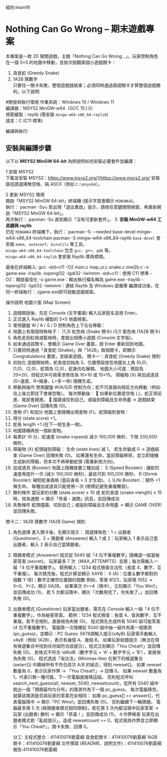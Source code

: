 組別:team16
# Nothing Can Go Wrong – 期末遊戲專案
本專案是一款 2D 闖關遊戲，主題「Nothing Can Go Wrong…」。玩家控制角色在一個 5×5 的地圖中移動，並依次挑戰兩個小遊戲關卡：  
1. 貪食蛇 (Greedy Snake) 
2. 1A2B 猜數字  
只要任一關卡失敗，整個遊戲就結束；必須同時通過兩個關卡才算整個遊戲勝利。以下說明:

#開發與執行環境
作業系統：Windows 10 / Windows 11  
編譯器：MSYS2 MinGW-w64（GCC 15.1.0）  
視窗繪製：raylib (需安裝 `mingw-w64-x86_64-raylib`)  
語言：C (C11 標準)  

編譯與執行:
## 安裝與編譯步驟

以下以 **MSYS2 MinGW 64-bit** 為例說明如何安裝必要套件並編譯：

1.安裝 MSYS2  
   下載並安裝 MSYS2：https://www.msys2.org/](https://www.msys2.org/ 
   安裝路徑請選擇無空格、純 ASCII（例如 `C:\msys64`）。  

2.更新 MSYS2 環境  
   開啟「MSYS2 MinGW 64-bit」終端機 (提示字首會顯示 `MINGW64`)。  
   執行：
     pacman -Syu
     若出現「退出重啟」提示，請按任意鍵關閉視窗，再重新開啟「MSYS2 MinGW 64-bit」。  
    再次執行：
     pacman -Su
     直到顯示「沒有可更新套件」。
3. **安裝 MinGW-w64 工具鏈與 raylib**  
   仍在 `MINGW64` 終端機下，執行：
pacman -S --needed base-devel mingw-w64-x86_64-toolchain
pacman -S mingw-w64-x86_64-raylib
`base-devel` 會安裝 `make`、`autoconf`、`binutils` 等工具。  
`mingw-w64-x86_64-toolchain` 包含 `gcc`、`g++`、`gdb` 等。  
`mingw-w64-x86_64-raylib` 會安裝 Raylib 庫與標頭。

最後在終端輸入: gcc -std=c11 -O2 main.c map_ui.c snake.c one2b.c -o game.exe -lraylib -lopengl32 -lgdi32 -lwinmm
-std=c11：使用 C11 標準
-O2：開啟最佳化
-o game.exe：輸出執行檔名稱為 game.exe
-lraylib -lopengl32 -lgdi32 -lwinmm：連結 Raylib 及 Windows 底層庫
編譯成功後，在同一終端執行：./game.exe即可啟動遊戲視窗。

操作說明
地圖介面 (Map Screen)
1.	遊戲開啟後，先在 Console (文字畫面) 輸入玩家姓名並按 Enter。
2.	正式進入 Raylib 繪製的 5×5 地圖視窗。
3.	使用鍵盤 W / A / S / D 控制角色上下左右移動：
4.	地圖上有兩個特殊格子：
(1,3) 紅色格 (Snake 關卡)
(3,1) 藍色格 (1A2B 關卡)
5.	角色走到紅格或藍格時，會跳出相應小遊戲 (Console 文字版)。
6.	如未通過該關卡，會顯示 Game Over 畫面，按 Enter 重新回到地圖。
7.	只要同時通過「貪食蛇 (Snake)」與「1A2B」兩個關卡，即顯示 Congratulations 畫面，並結束遊戲。
關卡一：貪食蛇 (Greedy Snake) 規則
1.	初始化
遊戲開始時，蛇長度初始為 3，位置預設放在地圖左上角 (0,0)、(1,0)、(2,0)，蛇頭為 (2,0)，蛇身向右展開。
地圖大小可選：預設為 20×20，但程式中可視需求修改為 10×10 或 15×15。
障礙物 (X) 與加成道具 (S=速度、R=縮身、L=多一命) 隨機生成。
2.	移動與操作
使用鍵盤 W/A/S/D 控制方向；蛇不可直接向相反方向移動（例如往上後立即往下會被忽略）。
每次移動後：
	如果新位置是空格 (.)，蛇正常前進、尾部會跟進。
	撞牆或咬到自己，或碰到障礙且生命用盡 → 遊戲結束 (Game Over) 回傳失敗 (0)。
3.	食物 (F) 和加分
地圖上會隨機出現食物 (F)。蛇頭碰到食物：
1.	得分 (state.score) +1。
2.	蛇長 length +1 (在下一帧生長一格)。
3.	地圖隨機再放一個新食物。
4.	每累計 10 分，蛇速度 (snake->speed) 減少 100,000 微秒，下限 200,000 微秒。
4.	障礙物 (X)
蛇頭碰到障礙：
生命 (state.lives) 減 1。
若生命變成 0 → 遊戲結束 (Game Over) 回傳失敗 (0)。
如果還有生命，當前障礙移除，並立即隨機生成新的障礙，但本次不再移動蛇頭 (需重新按方向)。
5.	加成道具 (Booster)
地圖上隨機放置三種加成：
S (Speed Booster) : 讓蛇的速度再提升一次 (減少 100,000 微秒)，最低可到 100,000 微秒。
R (Shrink Booster): 縮短蛇身兩格 (當前身長 > 3 才生效)。
L (Life Booster) ：額外 +1 條生命。
每種加成道具只能使用一次 (用標記避免重複觸發)。
6.	勝利條件
當玩家的分數 (state.score) ≥ 10 或 蛇的長度 (snake->length) ≥ 15 時，視為通關 → 顯示「恭喜・通關」訊息，並回傳成功 
7.	失敗條件
蛇頭撞牆、咬到自己；或碰到障礙且生命用盡 → 顯示 GAME OVER! 並回傳失敗。

關卡二：1A2B 猜數字 (1A2B Game) 規則
1.	角色選擇
進入關卡後，先顯示提示：
請選擇角色：1 = 出題者 (Questioner)，2 = 猜題者 (Answerer)
輸入 1 或 2：玩家輸入 1 表示自己當出題者，輸入 2 表示自己當猜題者。
2.	猜題者模式 (Answerer)
程式從 5040 組「4 位不重複數字」隨機選一組當秘密答案 (secret)。
玩家最多 7 次（MAX_ATTEMPTS）去猜；每次需輸入一組「4 位不重複數字」。
範例輸入：1234
程式檢查合法性（長度 4、數字、互不重複）。
每次猜完後，程式計算並顯示 XAYB：
X (A)：位置＆數字都對的個數
Y (B)：數字正確但位置錯的個數
例如，答案 8123，玩家猜 1052 → X=0、Y=2，顯示 0A2B。
如果某次 X==4（猜中），立刻顯示「You Win!!」並回傳成功 (1)。
若 5 次都沒猜中，顯示「次數用完了，你失敗了。」並回傳失敗 (0)。
3.	出題者模式 (Questioner)
玩家當出題者，需先在 Console 輸入一組「4 位不重複數字」，作為秘密答案。
範例：1234
程式檢查：長度 4、皆為數字、互不重複。若不合規則，直接視為失敗 (0)。
程式預先生成所有 5040 組可能答案 (4 位不重複數字)。
電腦第一次隨機從 5040 組中抽一組作為第一個猜測 (pc_guess)，並顯示：PC Guess: 5678請輸入提示(xAyB) 
玩家需手動輸入 xAyB（例如 1A2B），表示有幾個 A、幾個 B。
如果玩家給錯提示（無法在現有候選集合中找到任何組符合該提示），程式立刻顯示「You Cheat!!」並回傳失敗 (0)。
若格式不符合 \dA\dB（數字字元 + 'A' + 數字字元 + 'B'），直接視為失敗 (0)。
程式透過「淘汰法」(Minimax-like) 在剩下的候選集合 (setarr[]) 中篩掉所有不符合該次 A/B 的組合，得到 newset[]。
如果 newset 數量為 0，表示玩家作弊 → 「You Cheat!!」→ 回傳 0。
如果 newset 數量為 1，代表只剩一種可能，下一次電腦直接猜這組。
否則程式呼叫 search_next_guess(all, newset, 5040, newsetcount)，從所有 5040 組中挑出一個「預期最均勻分布」的猜測作為下一個 pc_guess。
每次電腦猜完，就算該猜測是否與玩家的答案完全相同：
如果 pc_guess[] == answer[]，代表電腦猜中 → 顯示「PC Wins!」並回傳失敗 (0)。
否則繼續下一輪猜題。
電腦最多猜 5 次 (與猜題者模式相同限制)，若在第 5 次內都沒猜中玩家答案 → 玩家 (出題者) 勝利 → 顯示「恭喜！」並回傳成功 (1)。
4.作弊檢查
玩家在出題者模式若「亂給提示」，造成 newsetcount == 0，程式視為作弊並立即顯示「You Cheat!!」，關卡失敗、回傳 0。

	  分工:
主程式整合：411410076劉夏綱
貪食蛇關卡：411410076劉夏綱
1A2B 關卡：411410076劉夏綱
文件撰寫 (README、說明文件)：411410076劉夏綱
報告:411410076劉夏綱

